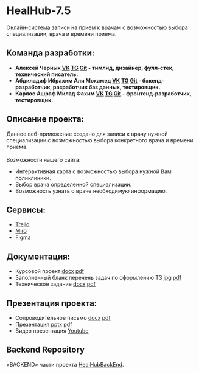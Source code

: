 # HealHub-7.5
Онлайн-система записи на прием к врачам с возможностью выбора специализации, врача и времени приема.
## Команда разработки:  
* **Алексей Черных [VK](https://vk.com/fextice) [TG](https://t.me/F3xt9i03) [Git](https://github.com/Fextice) - тимлид, дизайнер, фулл-стек, технический писатель.**
* **Абдиладиф Ибрахим Али Мохамед [VK](https://vk.com/id612920587) [TG](https://t.me/AbdiladifFrxan) [Git](https://github.com/abdiladifart) - бэкенд-разработчик, разработчик баз данных, тестировщик.**
* **Карлос Ашраф Милад Фахим [VK](https://vk.com/id559037857) [TG](https://t.me/karlosashraf80) [Git](https://github.com/Karlos132000) - фронтенд-разработчик, тестировщик.**
## Описание проекта:
Данное веб-приложение создано для записи к врачу нужной специализации с возможностью выбора конкретного врача и времени приема.  
<br>
Возможности нашего сайта:
* Интерактивная карта с возможностью выбора нужной Вам поликлиники.
* Выбор врача определенной специализации.
* Возможность узнать о враче необходимую информацию.
## Сервисы:
* [Trello](https://trello.com/b/YhRHg7lF/healhub)
* [Miro](https://miro.com/app/board/uXjVNqbIrLw=/?share_link_id=725939381046)
* [Figma](https://www.figma.com/file/9INz5ezkG9AaDiljKpZhnt/HealHub?type=design&node-id=0%3A1&mode=design&t=sHh3tNe8V3jU4OeK-1)
## Документация:
* Курсовой проект [docx]() [pdf]()
* Заполненный бланк перечень задач по оформлению ТЗ [jpg](https://github.com/Fextice/HealHub/blob/main/documents/pTZ.jpg) [pdf](https://github.com/Fextice/HealHub/blob/main/documents/pTZ.pdf)
* Техническое задание [docx](https://github.com/Fextice/HealHub/blob/main/documents/TZMedHub.docx) [pdf](https://github.com/Fextice/HealHub/blob/main/documents/TZ_MedHub.pdf)
## Презентация проекта:
* Сопроводительное письмо [docx](https://github.com/Fextice/HealHub/blob/main/documents/Soprovoditelnoe_pismo.docx) [pdf](https://github.com/Fextice/HealHub/blob/main/documents/Soprovoditelnoe_pismo.pdf)
* Презентация [pptx](https://github.com/Fextice/HealHub/blob/main/presentation/prez_healhub.pptx) [pdf](https://github.com/Fextice/HealHub/blob/main/presentation/prez_healhub.pdf)
* Видео презентация [Youtube](https://youtu.be/_HgKgCQFTBs)

## Backend Repository
«BACKEND» части проекта [HealHubBackEnd](https://github.com/abdiladifart/HealHubBackEnd).




        

